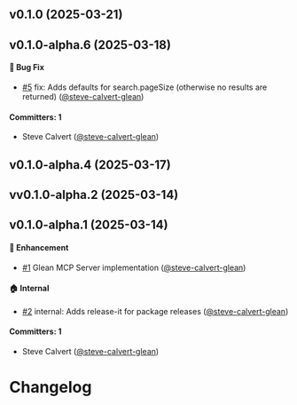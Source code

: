 

## v0.1.0 (2025-03-21)


## v0.1.0-alpha.6 (2025-03-18)

#### :bug: Bug Fix
* [#5](https://github.com/gleanwork/mcp-server/pull/5) fix: Adds defaults for search.pageSize (otherwise no results are returned) ([@steve-calvert-glean](https://github.com/steve-calvert-glean))

#### Committers: 1
- Steve Calvert ([@steve-calvert-glean](https://github.com/steve-calvert-glean))


## v0.1.0-alpha.4 (2025-03-17)


## vv0.1.0-alpha.2 (2025-03-14)


## v0.1.0-alpha.1 (2025-03-14)

#### :rocket: Enhancement
* [#1](https://github.com/gleanwork/mcp-server/pull/1) Glean MCP Server implementation ([@steve-calvert-glean](https://github.com/steve-calvert-glean))

#### :house: Internal
* [#2](https://github.com/gleanwork/mcp-server/pull/2) internal: Adds release-it for package releases ([@steve-calvert-glean](https://github.com/steve-calvert-glean))

#### Committers: 1
- Steve Calvert ([@steve-calvert-glean](https://github.com/steve-calvert-glean))


# Changelog
